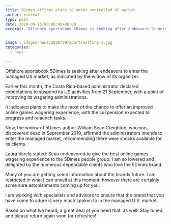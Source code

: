 ```yaml
---
title: 5Dimes affirms plans to enter controlled US market
author: xforeal 
type: post
date: 2020-09-15T00:00:00+00:00
excerpt: 'Offshore sportsbook 5Dimes is seeking after endeavors to enter the controlled US market, as indicated by the widow of its founder '


image : images/news/2020/09/Sportsbetting-1.jpg
categories:
  - news

---
```

Offshore sportsbook 5Dimes is seeking after endeavors to enter the managed US market, as indicated by the widow of its organizer. 

Earlier this month, the Costa Rica-based administrator declared expectations to suspend its US activities from 21 September, with a point of improving its wagering administrations. 

It indicated plans to make the most of the chance to offer an improved online games wagering experience, with the suspension expected to progress and relaunch tasks. 

Now, the widow of 5Dimes author William Sean Creighton, who was discovered dead in September 2019, affirmed the administrators intends to enter the managed market, recommending there were shocks available for its clients. 

Laura Varela stated: Sean endeavored to give the best online games wagering experience to the 5Dimes people group. I am so lowered and delighted by the numerous dependable clients who love the 5Dimes brand. 

Many of you are getting some information about the brands future. I am restricted in what I can unveil at this moment, however there are certainly some sure astonishments coming up for you. 

I am working with specialists and advisors to ensure that the brand that you have come to adore is very much spoken to in the managed U.S. market. 

Based on what Ive heard, a great deal of you need that, as well! Stay tuned, and please return again soon for refreshes!